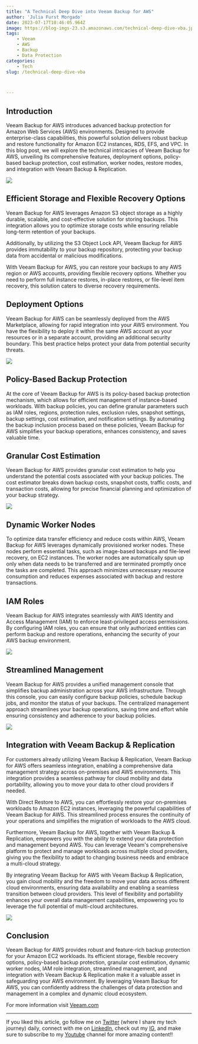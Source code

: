 ```yaml
---
title: "A Technical Deep Dive into Veeam Backup for AWS"
author: 'Julia Furst Morgado'
date: 2023-07-17T10:46:05.964Z
image: https://blog-imgs-23.s3.amazonaws.com/technical-deep-dive-vba.jpg
tags: 
    - Veeam
    - AWS
    - Backup
    - Data Protection
categories: 
    - Tech
slug: /technical-deep-dive-vba



---
```


## Introduction
Veeam Backup for AWS introduces advanced backup protection for Amazon Web Services (AWS) environments. Designed to provide enterprise-class capabilities, this powerful solution delivers robust backup and restore functionality for Amazon EC2 instances, RDS, EFS, and VPC. In this blog post, we will explore the technical intricacies of Veeam Backup for AWS, unveiling its comprehensive features, deployment options, policy-based backup protection, cost estimation, worker nodes, restore modes, and integration with Veeam Backup & Replication.

![](https://blog-imgs-23.s3.amazonaws.com/vba-overview.jpeg)

## Efficient Storage and Flexible Recovery Options
Veeam Backup for AWS leverages Amazon S3 object storage as a highly durable, scalable, and cost-effective solution for storing backups. This integration allows you to optimize storage costs while ensuring reliable long-term retention of your backups.

Additionally, by utilizing the S3 Object Lock API, Veeam Backup for AWS provides immutability to your backup repository, protecting your backup data from accidental or malicious modifications.

With Veeam Backup for AWS, you can restore your backups to any AWS region or AWS accounts, providing flexible recovery options. Whether you need to perform full instance restores, in-place restores, or file-level item recovery, this solution caters to diverse recovery requirements.

## Deployment Options
Veeam Backup for AWS can be seamlessly deployed from the AWS Marketplace, allowing for rapid integration into your AWS environment. You have the flexibility to deploy it within the same AWS account as your resources or in a separate account, providing an additional security boundary. This best practice helps protect your data from potential security threats.

![](https://blog-imgs-23.s3.amazonaws.com/vba-marketplace.jpeg)

## Policy-Based Backup Protection
At the core of Veeam Backup for AWS is its policy-based backup protection mechanism, which allows for efficient management of instance-based workloads. With backup policies, you can define granular parameters such as IAM roles, regions, protection rules, exclusion rules, snapshot settings, backup settings, cost estimation, and notification settings. By automating the backup inclusion process based on these policies, Veeam Backup for AWS simplifies your backup operations, enhances consistency, and saves valuable time.

## Granular Cost Estimation
Veeam Backup for AWS provides granular cost estimation to help you understand the potential costs associated with your backup policies. The cost estimator breaks down backup costs, snapshot costs, traffic costs, and transaction costs, allowing for precise financial planning and optimization of your backup strategy.

![](https://blog-imgs-23.s3.amazonaws.com/vba-cost-estimation.jpeg)

## Dynamic Worker Nodes
To optimize data transfer efficiency and reduce costs within AWS, Veeam Backup for AWS leverages dynamically provisioned worker nodes. These nodes perform essential tasks, such as image-based backups and file-level recovery, on EC2 instances. The worker nodes are automatically spun up only when data needs to be transferred and are terminated promptly once the tasks are completed. This approach minimizes unnecessary resource consumption and reduces expenses associated with backup and restore transactions.

## IAM Roles
Veeam Backup for AWS integrates seamlessly with AWS Identity and Access Management (IAM) to enforce least-privileged access permissions. By configuring IAM roles, you can ensure that only authorized entities can perform backup and restore operations, enhancing the security of your AWS backup environment.

![](https://blog-imgs-23.s3.amazonaws.com/iam-roles-vba.jpeg)

## Streamlined Management
Veeam Backup for AWS provides a unified management console that simplifies backup administration across your AWS infrastructure. Through this console, you can easily configure backup policies, schedule backup jobs, and monitor the status of your backups. The centralized management approach streamlines your backup operations, saving time and effort while ensuring consistency and adherence to your backup policies.

![](https://blog-imgs-23.s3.amazonaws.com/vba-console.jpeg)

## Integration with Veeam Backup & Replication
For customers already utilizing Veeam Backup & Replication, Veeam Backup for AWS offers seamless integration, enabling a comprehensive data management strategy across on-premises and AWS environments. This integration provides a seamless pathway for cloud mobility and data portability, allowing you to move your data to other cloud providers if needed.

With Direct Restore to AWS, you can effortlessly restore your on-premises workloads to Amazon EC2 instances, leveraging the powerful capabilities of Veeam Backup for AWS. This streamlined process ensures the continuity of your operations and simplifies the migration of workloads to the AWS cloud.

Furthermore, Veeam Backup for AWS, together with Veeam Backup & Replication, empowers you with the ability to extend your data protection and management beyond AWS. You can leverage Veeam's comprehensive platform to protect and manage workloads across multiple cloud providers, giving you the flexibility to adapt to changing business needs and embrace a multi-cloud strategy.

By integrating Veeam Backup for AWS with Veeam Backup & Replication, you gain cloud mobility and the freedom to move your data across different cloud environments, ensuring data availability and enabling a seamless transition between cloud providers. This level of flexibility and portability enhances your overall data management capabilities, empowering you to leverage the full potential of multi-cloud architectures.

![](https://blog-imgs-23.s3.amazonaws.com/vba-vbr-cloud-mobility.jpeg)

## Conclusion
Veeam Backup for AWS provides robust and feature-rich backup protection for your Amazon EC2 workloads. Its efficient storage, flexible recovery options, policy-based backup protection, granular cost estimation, dynamic worker nodes, IAM role integration, streamlined management, and integration with Veeam Backup & Replication make it a valuable asset in safeguarding your AWS environment. By leveraging Veeam Backup for AWS, you can confidently address the challenges of data protection and management in a complex and dynamic cloud ecosystem.

For more information visit [Veeam.com](https://veeam.com)

***
If you liked this article, go follow me on [Twitter](https://twitter.com/juliafmorgado) (where I share my tech journey) daily, connect with me on [LinkedIn](https://www.linkedin.com/in/juliafmorgado/), check out my [IG](https://www.instagram.com/juliafmorgado/), and make sure to subscribe to my [Youtube](https://www.youtube.com/c/JuliaFMorgado) channel for more amazing content!!


